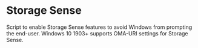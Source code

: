 # Storage Sense

Script to enable Storage Sense features to avoid Windows from prompting the end-user. Windows 10 1903+ supports OMA-URI settings for Storage Sense.
